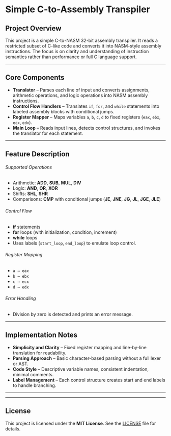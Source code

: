 # Simple C-to-Assembly Transpiler

## Project Overview

This project is a simple C-to-NASM 32-bit assembly transpiler. It reads a restricted subset of C-like code and converts it into NASM-style assembly instructions. The focus is on clarity and understanding of instruction semantics rather than performance or full C language support.

---

## Core Components

* **Translator** – Parses each line of input and converts assignments, arithmetic operations, and logic operations into NASM assembly instructions.
* **Control Flow Handlers** – Translates `if`, `for`, and `while` statements into labeled assembly blocks with conditional jumps.
* **Register Mapper** – Maps variables `a`, `b`, `c`, `d` to fixed registers (`eax`, `ebx`, `ecx`, `edx`).
* **Main Loop** – Reads input lines, detects control structures, and invokes the translator for each statement.

---

## Feature Description

###### Supported Operations

* Arithmetic: **ADD**, **SUB**, **MUL**, **DIV**
* Logic: **AND**, **OR**, **XOR**
* Shifts: **SHL**, **SHR**
* Comparisons: **CMP** with conditional jumps (**JE**, **JNE**, **JG**, **JL**, **JGE**, **JLE**)

###### Control Flow

* **if** statements
* **for** loops (with initialization, condition, increment)
* **while** loops
* Uses labels (`start_loop`, `end_loop`) to emulate loop control.

###### Register Mapping

* `a → eax`
* `b → ebx`
* `c → ecx`
* `d → edx`

###### Error Handling

* Division by zero is detected and prints an error message.

---

## Implementation Notes

* **Simplicity and Clarity** – Fixed register mapping and line-by-line translation for readability.
* **Parsing Approach** – Basic character-based parsing without a full lexer or AST.
* **Code Style** – Descriptive variable names, consistent indentation, minimal comments.
* **Label Management** – Each control structure creates start and end labels to handle branching.

---



---

## License

This project is licensed under the **MIT License**.
See the [LICENSE](./LICENSE) file for details.
